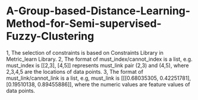 # A-Group-based-Distance-Learning-Method-for-Semi-supervised-Fuzzy-Clustering
1, The selection of constraints is based on Constraints Library in Metric_learn Library.
2, The format of must_index/cannot_index is a list, e.g. must_index is [[2,3], [4,5]] represents must_link pair (2,3) and (4,5), where 2,3,4,5 are the locations of data points.
3, The format of must_link/cannot_link is a list, e.g, must_link is [[[0.68035305, 0.42251781], [0.19510138, 0.89455886]], where the numeric values are feature values of data points.
